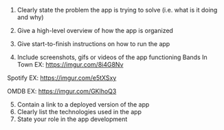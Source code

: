 1. Clearly state the problem the app is trying to solve (i.e. what is it doing and why)
2. Give a high-level overview of how the app is organized
3. Give start-to-finish instructions on how to run the app

4. Include screenshots, gifs or videos of the app functioning
Bands In Town EX:
https://imgur.com/8i4G8Nv

Spotify EX:
https://imgur.com/e5tXSxy

OMDB EX:
https://imgur.com/GKlhoQ3

5. Contain a link to a deployed version of the app
6. Clearly list the technologies used in the app
7. State your role in the app development
